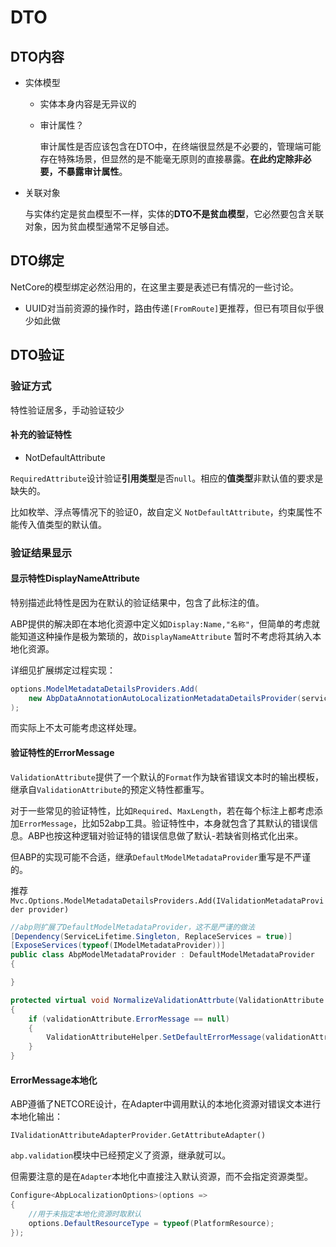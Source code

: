 # DTO

## DTO内容

- 实体模型

  - 实体本身内容是无异议的

  - 审计属性？

    审计属性是否应该包含在DTO中，在终端很显然是不必要的，管理端可能存在特殊场景，但显然的是不能毫无原则的直接暴露。**在此约定除非必要，不暴露审计属性**。

- 关联对象

  与实体约定是贫血模型不一样，实体的**DTO不是贫血模型**，它必然要包含关联对象，因为贫血模型通常不足够自述。

## DTO绑定

NetCore的模型绑定必然沿用的，在这里主要是表述已有情况的一些讨论。

- UUID对当前资源的操作时，路由传递`[FromRoute]`更推荐，但已有项目似乎很少如此做

## DTO验证

### 验证方式

特性验证居多，手动验证较少

#### 补充的验证特性

- NotDefaultAttribute

`RequiredAttribute`设计验证**引用类型**是否`null`。相应的**值类型**非默认值的要求是缺失的。

比如枚举、浮点等情况下的验证0，故自定义 `NotDefaultAttribute`，约束属性不能传入值类型的默认值。

### 验证结果显示

#### 显示特性DisplayNameAttribute

特别描述此特性是因为在默认的验证结果中，包含了此标注的值。

ABP提供的解决即在本地化资源中定义如`Display:Name,"名称"`，但简单的考虑就能知道这种操作是极为繁琐的，故`DisplayNameAttribute`  暂时不考虑将其纳入本地化资源。

详细见扩展绑定过程实现：

```csharp
options.ModelMetadataDetailsProviders.Add(
    new AbpDataAnnotationAutoLocalizationMetadataDetailsProvider(services)
);
```

而实际上不太可能考虑这样处理。

#### 验证特性的ErrorMessage

`ValidationAttribute`提供了一个默认的`Format`作为缺省错误文本时的输出模板，继承自`ValidationAttribute`的预定义特性都重写。

对于一些常见的验证特性，比如`Required`、`MaxLength`，若在每个标注上都考虑添加`ErrorMessage`，比如52abp工具。验证特性中，本身就包含了其默认的错误信息。ABP也按这种逻辑对验证特的错误信息做了默认-若缺省则格式化出来。

但ABP的实现可能不合适，继承`DefaultModelMetadataProvider`重写是不严谨的。

推荐`Mvc.Options.ModelMetadataDetailsProviders.Add(IValidationMetadataProvider provider)`

```csharp
//abp则扩展了DefaultModelMetadataProvider，这不是严谨的做法
[Dependency(ServiceLifetime.Singleton, ReplaceServices = true)]
[ExposeServices(typeof(IModelMetadataProvider))]
public class AbpModelMetadataProvider : DefaultModelMetadataProvider	
{

}

protected virtual void NormalizeValidationAttrbute(ValidationAttribute validationAttribute)
{
    if (validationAttribute.ErrorMessage == null)
    {
        ValidationAttributeHelper.SetDefaultErrorMessage(validationAttribute);
    }
}
```

#### ErrorMessage本地化

ABP遵循了NETCORE设计，在Adapter中调用默认的本地化资源对错误文本进行本地化输出：

`IValidationAttributeAdapterProvider.GetAttributeAdapter()`

`abp.validation`模块中已经预定义了资源，继承就可以。

但需要注意的是在`Adapter`本地化中直接注入默认资源，而不会指定资源类型。

```csharp
Configure<AbpLocalizationOptions>(options =>
{
    //用于未指定本地化资源时取默认
    options.DefaultResourceType = typeof(PlatformResource);
});
```
